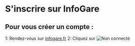 # S'inscrire sur InfoGare

## Pour vous créer un compte :

1: Rendez-vous sur [infogare.fr](https://www.infogare.fr)
2: Cliquez sur ![Non connecté](/data/noconnected.png)